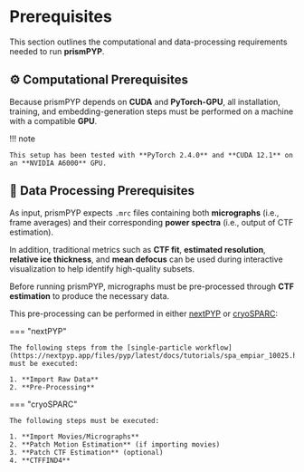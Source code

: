 # Prerequisites

This section outlines the computational and data-processing requirements needed to run **prismPYP**.

## ⚙️ Computational Prerequisites

Because prismPYP depends on **CUDA** and **PyTorch-GPU**, all installation, training, and embedding-generation steps must be performed on a machine with a compatible **GPU**.

!!! note

    This setup has been tested with **PyTorch 2.4.0** and **CUDA 12.1** on an **NVIDIA A6000** GPU.

## 🧪 Data Processing Prerequisites

As input, prismPYP expects `.mrc` files containing both **micrographs** (i.e., frame averages) and their corresponding **power spectra** (i.e., output of CTF estimation).  

In addition, traditional metrics such as **CTF fit**, **estimated resolution**, **relative ice thickness**, and **mean defocus** can be used during interactive visualization to help identify high-quality subsets.

Before running prismPYP, micrographs must be pre-processed through **CTF estimation** to produce the necessary data.  

This pre-processing can be performed in either [nextPYP](https://nextpyp.app) or [cryoSPARC](https://cryosparc.com):

=== "nextPYP"

    The following steps from the [single-particle workflow](https://nextpyp.app/files/pyp/latest/docs/tutorials/spa_empiar_10025.html) must be executed:

    1. **Import Raw Data**  
    2. **Pre-Processing**

=== "cryoSPARC"

    The following steps must be executed:

    1. **Import Movies/Micrographs**  
    2. **Patch Motion Estimation** (if importing movies)  
    3. **Patch CTF Estimation** (optional)
    4. **CTFFIND4**